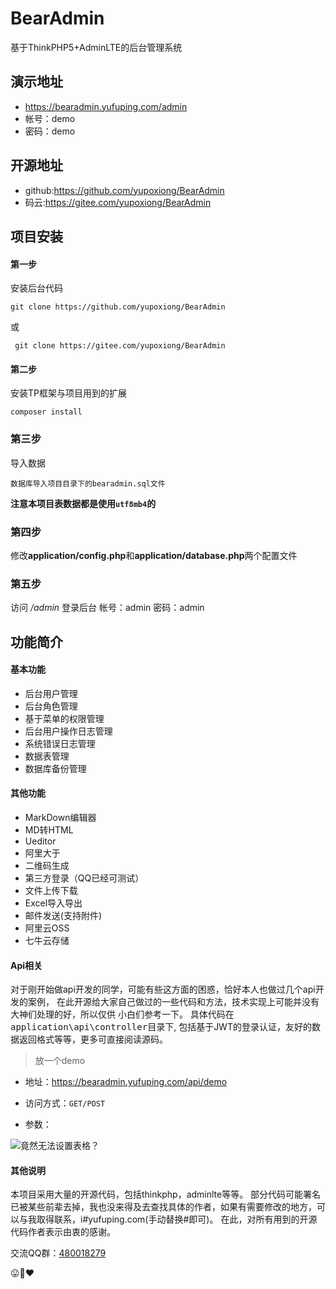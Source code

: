  # BearAdmin
基于ThinkPHP5+AdminLTE的后台管理系统

 ## 演示地址
 * <https://bearadmin.yufuping.com/admin>
 * 帐号：demo
 * 密码：demo

 ## 开源地址
 * github:<https://github.com/yupoxiong/BearAdmin>
 * 码云:<https://gitee.com/yupoxiong/BearAdmin>

 ## 项目安装
 #### 第一步
 安装后台代码
 ```
 git clone https://github.com/yupoxiong/BearAdmin
 ```
 或
```
 git clone https://gitee.com/yupoxiong/BearAdmin
```
 #### 第二步
 安装TP框架与项目用到的扩展
 ```
 composer install
 ```
 ### 第三步
 导入数据
 ```
 数据库导入项目目录下的bearadmin.sql文件
 ```
 **注意本项目表数据都是使用`utf8mb4`的**

 ### 第四步
 修改**application/config.php**和**application/database.php**两个配置文件

 ### 第五步
 访问 <em>/admin</em> 登录后台
 帐号：admin 密码：admin

 ## 功能简介

 #### 基本功能
 * 后台用户管理
 * 后台角色管理
 * 基于菜单的权限管理
 * 后台用户操作日志管理
 * 系统错误日志管理
 * 数据表管理
 * 数据库备份管理

 #### 其他功能
 * MarkDown编辑器
 * MD转HTML
 * Ueditor
 * 阿里大于
 * 二维码生成
 * 第三方登录（QQ已经可测试）
 * 文件上传下载
 * Excel导入导出
 * 邮件发送(支持附件)
 * 阿里云OSS
 * 七牛云存储

 #### Api相关
对于刚开始做api开发的同学，可能有些这方面的困惑，恰好本人也做过几个api开发的案例，
在此开源给大家自己做过的一些代码和方法，技术实现上可能并没有大神们处理的好，所以仅供
小白们参考一下。
具体代码在<kbd>application\api\controller</kbd>目录下,
包括基于JWT的登录认证，友好的数据返回格式等等，更多可直接阅读源码。

>放一个demo

 * 地址：<https://bearadmin.yufuping.com/api/demo>

 * 访问方式：`GET/POST`
 * 参数：

![竟然无法设置表格？](http://p0ozp0sp4.bkt.clouddn.com/bearadmin/20180127/171d8d4f3a79ceba84b478c370a65796.png?9755)


 #### 其他说明
本项目采用大量的开源代码，包括thinkphp，adminlte等等。
部分代码可能署名已被某些前辈去掉，我也没来得及去查找具体的作者，如果有需要修改的地方，可以与我取得联系，i#yufuping.com(手动替换#即可)。
在此，对所有用到的开源代码作者表示由衷的感谢。

交流QQ群：[480018279](//shang.qq.com/wpa/qunwpa?idkey=2e8674491df685dab9f634773b72ce8ed7df033aed7cbf194cda95dd4ad45737)

:stuck_out_tongue::bear::heart: